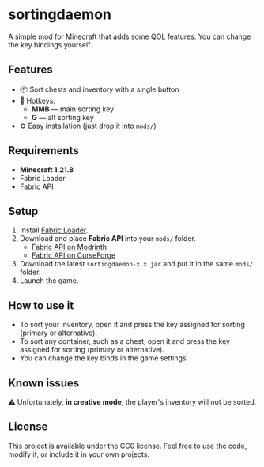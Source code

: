 # sortingdaemon

A simple mod for Minecraft that adds some QOL features. You can change the key bindings yourself.

## Features
- 📦 Sort chests and inventory with a single button
- 🔑 Hotkeys:
    - **MMB** — main sorting key
    - **G** — alt sorting key
- ⚙️ Easy installation (just drop it into `mods/`)

## Requirements
- **Minecraft 1.21.8**
- Fabric Loader
- Fabric API

## Setup

1. Install [Fabric Loader](https://fabricmc.net/use/installer/).  
2. Download and place **Fabric API** into your `mods/` folder.  
   - [Fabric API on Modrinth](https://modrinth.com/mod/fabric-api)  
   - [Fabric API on CurseForge](https://www.curseforge.com/minecraft/mc-mods/fabric-api)  
3. Download the latest `sortingdaemon-x.x.jar` and put it in the same `mods/` folder.  
4. Launch the game.

## How to use it
- To sort your inventory, open it and press the key assigned for sorting (primary or alternative).
- To sort any container, such as a chest, open it and press the key assigned for sorting (primary or alternative).
- You can change the key binds in the game settings.

## Known issues
⚠️ Unfortunately, **in creative mode**, the player's inventory will not be sorted.

## License

This project is available under the CC0 license. Feel free to use the code, modify it, or include it in your own projects.
